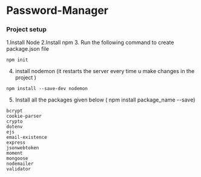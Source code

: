 # Password-Manager

### Project setup

1.Install Node
2.Install npm
3. Run the following command to create package.json file
```
npm init
``` 
4. install nodemon (it restarts the server every time u make changes in the project )
```
npm install --save-dev nodemon
```
5. Install all the packages given below ( npm install package_name --save)
```
bcrypt
cookie-parser
crypto
dotenv
ejs
email-existence
express
jsonwebtoken
moment
mongoose
nodemailer
validator
```
